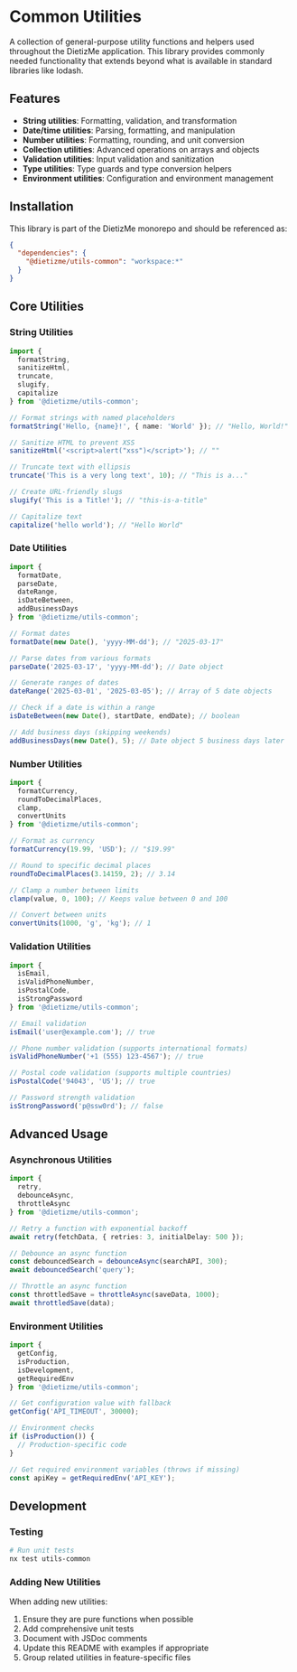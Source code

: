 # Common Utilities

A collection of general-purpose utility functions and helpers used throughout the DietizMe application. This library provides commonly needed functionality that extends beyond what is available in standard libraries like lodash.

## Features

- **String utilities**: Formatting, validation, and transformation
- **Date/time utilities**: Parsing, formatting, and manipulation
- **Number utilities**: Formatting, rounding, and unit conversion
- **Collection utilities**: Advanced operations on arrays and objects
- **Validation utilities**: Input validation and sanitization
- **Type utilities**: Type guards and type conversion helpers
- **Environment utilities**: Configuration and environment management

## Installation

This library is part of the DietizMe monorepo and should be referenced as:

```json
{
  "dependencies": {
    "@dietizme/utils-common": "workspace:*"
  }
}
```

## Core Utilities

### String Utilities

```typescript
import { 
  formatString, 
  sanitizeHtml, 
  truncate,
  slugify,
  capitalize
} from '@dietizme/utils-common';

// Format strings with named placeholders
formatString('Hello, {name}!', { name: 'World' }); // "Hello, World!"

// Sanitize HTML to prevent XSS
sanitizeHtml('<script>alert("xss")</script>'); // ""

// Truncate text with ellipsis
truncate('This is a very long text', 10); // "This is a..."

// Create URL-friendly slugs
slugify('This is a Title!'); // "this-is-a-title"

// Capitalize text
capitalize('hello world'); // "Hello World"
```

### Date Utilities

```typescript
import {
  formatDate,
  parseDate,
  dateRange,
  isDateBetween,
  addBusinessDays
} from '@dietizme/utils-common';

// Format dates
formatDate(new Date(), 'yyyy-MM-dd'); // "2025-03-17"

// Parse dates from various formats
parseDate('2025-03-17', 'yyyy-MM-dd'); // Date object

// Generate ranges of dates
dateRange('2025-03-01', '2025-03-05'); // Array of 5 date objects

// Check if a date is within a range
isDateBetween(new Date(), startDate, endDate); // boolean

// Add business days (skipping weekends)
addBusinessDays(new Date(), 5); // Date object 5 business days later
```

### Number Utilities

```typescript
import {
  formatCurrency,
  roundToDecimalPlaces,
  clamp,
  convertUnits
} from '@dietizme/utils-common';

// Format as currency
formatCurrency(19.99, 'USD'); // "$19.99"

// Round to specific decimal places
roundToDecimalPlaces(3.14159, 2); // 3.14

// Clamp a number between limits
clamp(value, 0, 100); // Keeps value between 0 and 100

// Convert between units
convertUnits(1000, 'g', 'kg'); // 1
```

### Validation Utilities

```typescript
import {
  isEmail,
  isValidPhoneNumber,
  isPostalCode,
  isStrongPassword
} from '@dietizme/utils-common';

// Email validation
isEmail('user@example.com'); // true

// Phone number validation (supports international formats)
isValidPhoneNumber('+1 (555) 123-4567'); // true

// Postal code validation (supports multiple countries)
isPostalCode('94043', 'US'); // true

// Password strength validation
isStrongPassword('p@ssw0rd'); // false
```

## Advanced Usage

### Asynchronous Utilities

```typescript
import {
  retry,
  debounceAsync,
  throttleAsync
} from '@dietizme/utils-common';

// Retry a function with exponential backoff
await retry(fetchData, { retries: 3, initialDelay: 500 });

// Debounce an async function
const debouncedSearch = debounceAsync(searchAPI, 300);
await debouncedSearch('query');

// Throttle an async function
const throttledSave = throttleAsync(saveData, 1000);
await throttledSave(data);
```

### Environment Utilities

```typescript
import {
  getConfig,
  isProduction,
  isDevelopment,
  getRequiredEnv
} from '@dietizme/utils-common';

// Get configuration value with fallback
getConfig('API_TIMEOUT', 30000);

// Environment checks
if (isProduction()) {
  // Production-specific code
}

// Get required environment variables (throws if missing)
const apiKey = getRequiredEnv('API_KEY');
```

## Development

### Testing

```bash
# Run unit tests
nx test utils-common
```

### Adding New Utilities

When adding new utilities:

1. Ensure they are pure functions when possible
2. Add comprehensive unit tests
3. Document with JSDoc comments
4. Update this README with examples if appropriate
5. Group related utilities in feature-specific files
